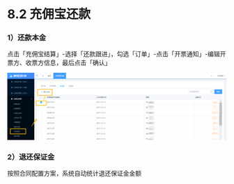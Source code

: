 # 8.2 充佣宝还款

### 1）还款本金

点击「充佣宝结算」-选择「还款跟进」，勾选「订单」-点击「开票通知」-编辑开票方、收票方信息，最后点击「确认」

![](/assets/import.png还款2)

### 2）退还保证金

按照合同配置方案，系统自动统计退还保证金金额

